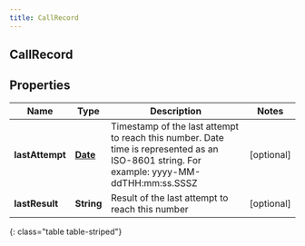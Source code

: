 ```yaml
---
title: CallRecord
---
```

## CallRecord


## Properties

| Name | Type | Description | Notes |
| ------------ | ------------- | ------------- | ------------- |
| **lastAttempt** | <!----><!---->[**Date**](Date.html)<!----> | Timestamp of the last attempt to reach this number. Date time is represented as an ISO-8601 string. For example: yyyy-MM-ddTHH:mm:ss.SSSZ |  [optional] |
| **lastResult** | <!----><!---->**String**<!----> | Result of the last attempt to reach this number |  [optional] |
{: class="table table-striped"}



